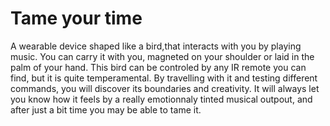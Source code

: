 # Tame your time

A wearable device shaped like a bird,that interacts with you by playing music. You can carry it with you, magneted on your shoulder or laid in the palm of your hand. This bird can be controled by any IR remote you can find, but it is quite temperamental. By travelling with it and testing different commands, you will discover its boundaries and creativity. It will always let you know how it feels by a really emotionnaly tinted musical outpout, and after just a bit time you may be able to tame it.